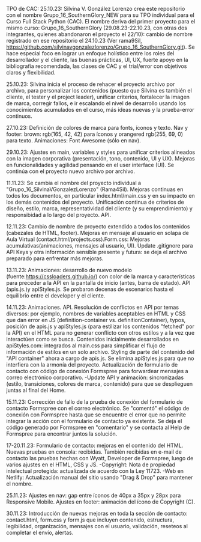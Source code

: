TPO de CAC: 
25.10.23: Silvina V. González Lorenzo crea este repositorio con el nombre Grupo_16_SouthernGlory_NEW para su TPO individual para el Curso Full Stack Python (CAC). El nombre deriva del primer proyecto para el mismo curso: Grupo_16_SouthernGlory (29.08.23-22.10.23, con otras dos integrantes, quienes abandonaron el proyecto el 22/10): cambio de nombre registrado en ese repositorio el 24.10.23 (Ver rama9Sil, https://github.com/silvinavgonzalezlorenzo/Grupo_16_SouthernGlory.git). Se hace especial foco en lograr un enfoque holístico entre los roles del desarrollador y el cliente, las buenas prácticas, UI, UX, fuerte apoyo en la bibliografía recomendada, las clases de CAC y el trial/error con objetivos claros y flexibilidad.

25.10.23: Silvina inicia el proceso de rehacer el proyecto archivo por archivo, para personalizar los contenidos (puesto que Silvina es también el cliente, el tester y el project leader), unificar criterios, fortalecer la imagen de marca, corregir fallos, e ir escalando el nivel de desarrollo usando los conocimientos acumulados en el curso, más ideas nuevas y la prueba-error continuos.

27.10.23: Definición de colores de marca para fonts, íconos y texto. Nav y footer: brown: rgb(165, 42, 42) para íconos y orangered rgb(255, 69, 0) para texto. Animaciones: Font Awesome (sólo en nav).

29.10.23: Ajustes en main, variables y styles para unificar criterios alineados con la imagen corporativa (presentación, tono, contenido, UI y UX). Mejoras en funcionalidades y agilidad pensando en el user interface (UI). Se continúa con el proyecto nuevo archivo por archivo.

11.11.23: Se cambia el nombre del proyecto individual a "Grupo_16_SilvinaVGonzalezLorenzo" (Rama4Sil). Mejoras continuas en todos los documentos, en particular index.html/main.css y en su impacto en los demás contenidos del proyecto. Unificación continua de criterios de diseño, estilo, marca, representatividad del cliente (y su emprendimiento) y responsibidad a lo largo del proyecto. API.

12.11.23: Cambio de nombre de proyecto extendido a todos los contenidos (cabezales de HTML, footer). Mejoras en mensaje al usuario en solapa de Aula Virtual (contact.html/projects.css).Form.css: Mejoras acumulativas(animaciones, mensajes al usuario, UI). Update .gitignore para API Keys y otra información sensible presente y futura: se deja el archivo preparado para enfrentar más mejoras. 

13.11.23: Animaciones: desarrollo de nuevo modelo (fuente:https://cssloaders.github.io/) con color de la marca y características para preceder a la API en la pantalla de inicio (antes, barra de estado). API (apis.js.)y apiStyles.js. Se probaron decenas de escenarios hasta el equilibrio entre el developer y el cliente.

14.11.23: Animaciones. API. Resolución de conflictos en API por temas diversos: por ejemplo, nombres de variables aceptables en HTML y CSS que dan error en JS (definition-container vs. definitionContainer), typos, posición de apis.js y apiStyles.js (para estilizar los contenidos "fetched" por la API) en el HTML para no generar conflicto con otros estilos y a la vez que interactúen como se busca. Contenidos inicialmente desarrollados en apiStyles.com: integrados al main.css para simplificar el flujo de información de estilos en un solo archivo. Styling de parte del contenido del "API container" ahora a cargo de apis.js. Se elimina apiStyles.js para que no interfiera con la armonía del proyecto. Actualización de formulario de contacto con código de conexión Formspree para forwardear mensajes a correo electrónico corporativo.
-Update API y animación: sincronizadas (estilo, transiciones, colores de marca, contenido) para que se desplieguen juntas al final del Home. 

15.11.23: Corrección de fallo de la prueba de conexión del formulario de contacto Formspree con el correo electrónico. Se "comentó" el código de conexión con Formspree hasta que se encuentre el error que no permite integrar la acción con el formulario de contacto ya existente. Se deja el código generado por Formspree en "comentario" y se contacta al Help de Formspree para encontrar juntos la solución. 

17-20.11.23: Formulario de contacto: mejoras en el contenido del HTML. Nuevas pruebas en consola: recibidas. También recibidas en e-mail de contacto las pruebas hechas con Wyatt, Developer de Formspree, luego de varios ajustes en el HTML, CSS y JS.
-Copyright: Nota de propiedad intelectual protegida: actualizada de acuerdo con la Ley 11723.
-Web en Netlify: Actualización manual del sitio usando "Drag & Drop" para mantener el nombre. 

25.11.23: Ajustes en nav: gap entre íconos de 40px a 35px y 28px para Responsive Mobile. Ajustes en footer: animación del ícono de Copyright (C).

30.11.23: Introducción de nuevas mejoras en toda la sección de contacto: contact.html, form.css y form.js que incluyen contenido, estructura, legibilidad, organización, mensajes con el usuario, validación, reseteos al completar el envío, alertas.